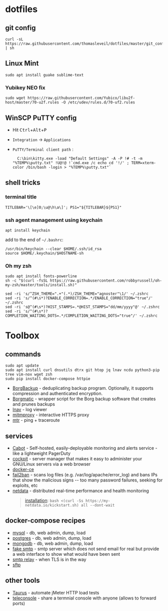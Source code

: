 # dotfiles

git config
----------

    curl -sL https://raw.githubusercontent.com/thomasleveil/dotfiles/master/git_config.sh | sh

Linux Mint
----------

```shell
sudo apt install guake sublime-text
```

### Yubikey NEO fix

    sudo wget https://raw.githubusercontent.com/Yubico/libu2f-host/master/70-u2f.rules -O /etc/udev/rules.d/70-uf2.rules


WinSCP PuTTY config
-------------------

- Hit <kbd>Ctrl</kbd>+<kbd>Alt</kbd>+<kbd>P</kbd>
- `Integration` → `Applications`
- `PuTTY/Terminal client path` : 

        C:\bin\kitty.exe -load "Default Settings" -A -P !# -t -m "%TEMP%\putty.txt" !U@!@ !`cmd.exe /c echo cd '!/' ; TERM=xterm-color /bin/bash -login > "%TEMP%\putty.txt"`


shell tricks
------------

### terminal title 

    TITLEBAR='\[\e]0;\u@\h\a\]'; PS1="${TITLEBAR}${PS1}"
    
### ssh agent management using keychain

    apt install keychain
    
add to the end of `~/.bashrc`:

    /usr/bin/keychain --clear $HOME/.ssh/id_rsa
    source $HOME/.keychain/$HOSTNAME-sh
  
### Oh my zsh

    sudo apt install fonts-powerline
    sh -c "$(curl -fsSL https://raw.githubusercontent.com/robbyrussell/oh-my-zsh/master/tools/install.sh)"

    sed -ri 's/^ZSH_THEME=".+"(.*)/ZSH_THEME="agnoster"\1/' ~/.zshrc
    sed -ri 's/^(#\s*)?ENABLE_CORRECTION=.*/ENABLE_CORRECTION="true"/' ~/.zshrc
    sed -ri 's@^(#\s*)?HIST_STAMPS=.*@HIST_STAMPS="dd/mm/yyyy"@' ~/.zshrc
    sed -ri 's/^(#\s*)?COMPLETION_WAITING_DOTS=.*/COMPLETION_WAITING_DOTS="true"/' ~/.zshrc
    

# Toolbox

## commands

    sudo apt update
    sudo apt install curl dnsutils dtrx git htop jq lnav ncdu python3-pip tree vim-nox wget zsh 
    sudo pip install docker-compose httpie

- [BorgBackup](https://borgbackup.readthedocs.io/en/stable/installation.html) - deduplicating backup program. Optionally, it supports compression and authenticated encryption.
- [Borgmatic](https://github.com/witten/borgmatic) - wrapper script for the Borg backup software that creates and prunes backups
- [lnav](http://lnav.org/downloads) - log viewer
- [mitmproxy](https://github.com/mitmproxy/mitmproxy/) - interactive HTTPS proxy
- [mtr](https://www.bitwizard.nl/mtr/) - ping + traceroute

## services

- [Cabot](https://cabotapp.com/) - Self-hosted, easily-deployable monitoring and alerts service - like a lightweight PagerDuty
- [cockpit](https://cockpit-project.org/running.html#debian) - server manager that makes it easy to administer your GNU/Linux servers via a web browser
- [docker-ce](https://docs.docker.com/install/linux/docker-ce/ubuntu/)
- [fail2ban](https://www.fail2ban.org) - scans log files (e.g. /var/log/apache/error_log) and bans IPs that show the malicious signs -- too many password failures, seeking for exploits, etc
- [netdata](https://my-netdata.io/) - distributed real-time performance and health monitoring 
    > [installation](https://github.com/firehol/netdata/wiki/Installation#linux-one-liner): `bash <(curl -Ss https://my-netdata.io/kickstart.sh) all --dont-wait`

## docker-compose recipes

- [mysql](doco/mysql/docker-compose.yml) - db, web admin, dump, load
- [postgres](doco/postgres/docker-compose.yml) - db, web admin, dump, load
- [mongodb](doco/mongodb/docker-compose.yml) - db, web admin, dump, load
- [fake smtp](doco/fakesmtp/docker-compose.yml) - smtp server which does not send email for real but provide a web interface to show what would have been sent
- [smtp relay](doco/smtprelay/docker-compose.yml) - when TLS is in the way
- [sftp](doco/sftp/docker-compose.yml)

## other tools

- [Taurus](https://gettaurus.org/) - automate jMeter HTTP load tests
- [teleconsole](https://www.teleconsole.com/) - share a termnial console with anyone (allows to forward ports)
